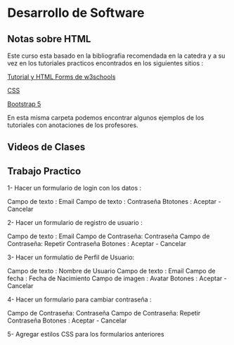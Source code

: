 # Desarrollo de Software

## Notas sobre HTML

Este curso esta basado en la bibliografia recomendada en la catedra y a su vez en los tutoriales practicos encontrados en los siguientes sitios :

[Tutorial y HTML Forms de w3schools](https://www.w3schools.com/html/default.asp) 

[CSS](https://www.w3schools.com/css/default.asp)

[Bootstrap 5](https://www.w3schools.com/bootstrap5/index.php)

En esta misma carpeta podemos encontrar algunos ejemplos de los tutoriales con anotaciones de los profesores.

## Videos de Clases 



## Trabajo Practico 

1- Hacer un formulario de login con los datos : 
  
Campo de texto : Email
Campo de texto : Contraseña
Btotones : Aceptar - Cancelar


2- Hacer un formulario de registro de usuario :

Campo de texto : Email
Campo de Contraseña: Contraseña
Campo de Contraseña: Repetir Contraseña
Botones : Aceptar - Cancelar

3- Hacer un formulatio de Perfil de Usuario:

Campo de texto : Nombre de Usuario
Campo de texto : Email
Campo de fecha : Fecha de Nacimiento
Campo de imagen : Avatar
Botones : Aceptar - Cancelar

4- Hacer un formulario para cambiar contraseña :

Campo de Contraseña: Contraseña
Campo de Contraseña: Repetir Contraseña
Botones : Aceptar - Cancelar

5- Agregar estilos CSS para los formularios anteriores
